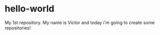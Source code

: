 # hello-world
My 1st repository.
My name is Victor and today i'm going to create some repositories!

